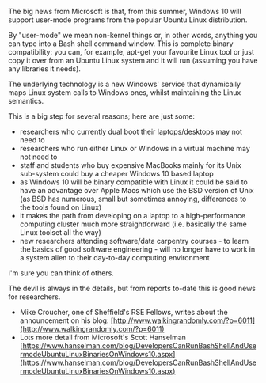 <!--
.. title: Windows 10 to support Linux binaries
.. author: Ian Cottam
.. slug: linux-in-windows10-announce
.. date: 2016-04-06 10:25:37 UTC
.. tags:
.. category:
.. link:
.. description:
.. type: text
-->

The big news from Microsoft is that, from this summer, Windows 10 will
support user-mode programs from the popular Ubuntu Linux distribution.

By "user-mode" we mean non-kernel things or, in other words, anything you
can type into a Bash shell command window. This is complete binary
compatibility: you can, for example, apt-get your favourite Linux tool or
just copy it over from an Ubuntu Linux system and it will run (assuming
you have any libraries it needs).

The underlying technology is a new Windows' service that dynamically maps
Linux system calls to Windows ones, whilst maintaining the Linux
semantics.

This is a big step for several reasons; here are just some:

* researchers who currently dual boot their laptops/desktops may not need
to
* researchers who run either Linux or Windows in a virtual machine may not
need to
* staff and students who buy expensive MacBooks mainly for its Unix
sub-system could buy a cheaper Windows 10 based laptop
* as Windows 10 will be binary compatible with Linux it could be said to
have an advantage over Apple Macs which use the BSD version of Unix (as
BSD has numerous, small but sometimes annoying, differences to the tools found on
Linux)
* it makes the path from developing on a laptop to a high-performance
computing cluster much more straightforward (i.e. basically the same Linux
toolset all the way)
* new researchers attending software/data carpentry courses - to learn the
basics of good software engineering - will no longer have to work in a
system alien to their day-to-day computing environment

I'm sure you can think of others.

The devil is always in the details, but from reports to-date this is good news for researchers.

* Mike Croucher, one of Sheffield's RSE Fellows, writes about the announcement on his blog: [http://www.walkingrandomly.com/?p=6011](http://www.walkingrandomly.com/?p=6011)
* Lots more detail from Microsoft's Scott Hanselman [https://www.hanselman.com/blog/DevelopersCanRunBashShellAndUsermodeUbuntuLinuxBinariesOnWindows10.aspx](https://www.hanselman.com/blog/DevelopersCanRunBashShellAndUsermodeUbuntuLinuxBinariesOnWindows10.aspx)
